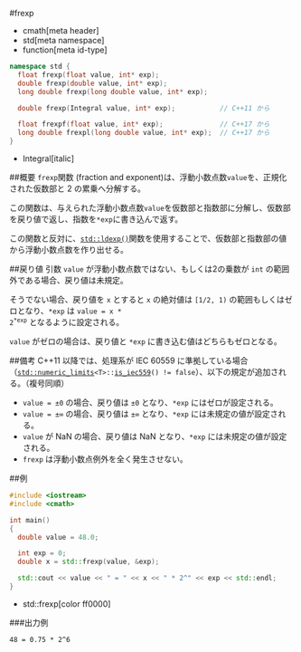 #frexp
* cmath[meta header]
* std[meta namespace]
* function[meta id-type]

```cpp
namespace std {
  float frexp(float value, int* exp);
  double frexp(double value, int* exp);
  long double frexp(long double value, int* exp);

  double frexp(Integral value, int* exp);           // C++11 から

  float frexpf(float value, int* exp);              // C++17 から
  long double frexpl(long double value, int* exp);  // C++17 から
}
```
* Integral[italic]

##概要
`frexp`関数 (fraction and exponent)は、浮動小数点数`value`を、正規化された仮数部と 2 の累乗へ分解する。

この関数は、与えられた浮動小数点数`value`を仮数部と指数部に分解し、仮数部を戻り値で返し、指数を`*exp`に書き込んで返す。

この関数と反対に、[`std::ldexp()`](ldexp.md)関数を使用することで、仮数部と指数部の値から浮動小数点数を作り出せる。


##戻り値
引数 `value` が浮動小数点数ではない、もしくは2の乗数が `int` の範囲外である場合、戻り値は未規定。

そうでない場合、戻り値を `x` とすると `x` の絶対値は `[1/2, 1)` の範囲もしくはゼロとなり、`*exp` は <code>value = x * 2<sup>*exp</sup></code> となるように設定される。

`value` がゼロの場合は、戻り値と `*exp` に書き込む値はどちらもゼロとなる。


##備考
C++11 以降では、処理系が IEC 60559 に準拠している場合（[`std::numeric_limits`](../limits/numeric_limits.md)`<T>::`[`is_iec559`](../limits/numeric_limits/is_iec559.md)`() != false`）、以下の規定が追加される。（複号同順）

- `value = ±0` の場合、戻り値は `±0` となり、`*exp` にはゼロが設定される。
- `value = ±∞` の場合、戻り値は `±∞` となり、`*exp` には未規定の値が設定される。
- `value` が NaN の場合、戻り値は NaN となり、`*exp` には未規定の値が設定される。
- `frexp` は浮動小数点例外を全く発生させない。


##例
```cpp
#include <iostream>
#include <cmath>

int main()
{
  double value = 48.0;

  int exp = 0;
  double x = std::frexp(value, &exp);

  std::cout << value << " = " << x << " * 2^" << exp << std::endl;
}
```
* std::frexp[color ff0000]

###出力例
```
48 = 0.75 * 2^6
```
